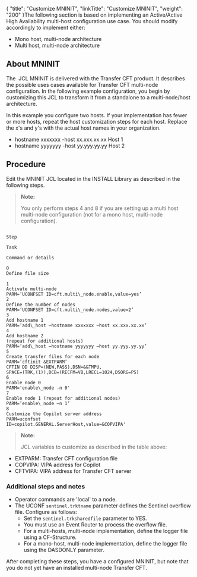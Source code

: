 {
    "title": "Customize MNINIT",
    "linkTitle": "Customize MNINIT",
    "weight": "200"
}The following section is based on implementing an Active/Active High Availability multi-host configuration use case. You should modify accordingly to implement either:

-   Mono host, multi-node architecture
-   Multi host, multi-node architecture

## About MNINIT

The  JCL MNINIT is delivered with the Transfer CFT product. It describes the possible uses cases available for Transfer CFT multi-node configuration. In the following example configuration, you begin by customizing this JCL to transform it from a standalone to a multi-node/host architecture.

In this example you configure two hosts. If your implementation has fewer or more hosts, repeat the host customization steps for each host. Replace the x's and y's with the actual host names in your organization.

-   hostname xxxxxxx -host xx.xxx.xx.xx Host 1
-   hostname yyyyyyy -host yy.yyy.yy.yy Host 2

## Procedure

Edit the MNINIT JCL located in the INSTALL Library as described in the following steps.

> **Note:**
>
> You only perform steps 4 and 8 if you are setting up a multi host multi-node configuration (not for a mono host, multi-node configuration).

```

Step

Task

Command or details                                       

0
Define file size
 
1
Activate multi-node
PARM=’UCONFSET ID=cft.multi\_node.enable,value=yes’
2
Define the number of nodes
PARM=’UCONFSET ID=cft.multi\_node.nodes,value=2’
3
Add hostname 1
PARM=’add\_host –hostname xxxxxxx –host xx.xxx.xx.xx’
4
Add hostname 2
(repeat for additional hosts)
PARM=’add\_host –hostname yyyyyyy –host yy.yyy.yy.yy’
5
Create transfer files for each node
PARM=’cftinit &EXTPARM’
CFTIN DD DISP=(NEW,PASS),DSN=&&TMPU,
SPACE=(TRK,(1)),DCB=(RECFM=VB,LRECL=1024,DSORG=PS)
6
Enable node 0
PARM='enable\_node -n 0'
7
Enable node 1 (repeat for additional nodes)
PARM=’enable\_node –n 1’
8
Customize the Copilot server address
PARM=uconfset
ID=copilot.GENERAL.ServerHost,value=&COPVIPA'
```

> **Note:**
>
> JCL variables to customize as described in the table above:

-   EXTPARM: Transfer CFT configuration file
-   COPVIPA: VIPA address for Copilot
-   CFTVIPA: VIPA address for Transfer CFT server

### Additional steps and notes

-   Operator commands are 'local' to a node.
-   The UCONF `sentinel.trktname` parameter defines the Sentinel overflow file. Configure as follows:
    -   Set the `sentinel.trksharedfile` parameter to YES.
    -   You must use an Event Router to process the overflow file.
    -   For a multi-hosts, multi-node implementation, define the logger file using a CF-Structure.
    -   For a mono-host, multi-node implementation, define the logger file using the DASDONLY parameter.

After completing these steps, you have a configured MNINIT, but note that you do not yet have an installed multi-node Transfer CFT.
